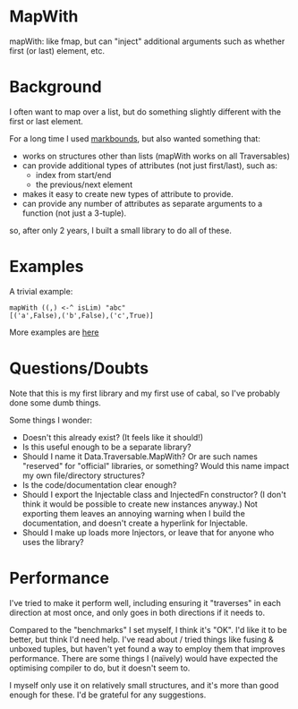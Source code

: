 # MapWith
mapWith: like fmap, but can "inject" additional arguments such as whether first (or last) element, etc.

# Background

I often want to map over a list, but do something slightly different with the first or last element.

For a long time I used [markbounds](https://stackoverflow.com/questions/14114011/haskell-map-operation-with-different-first-and-last-functions#answer-53282575),
but also wanted something that:

- works on structures other than lists (mapWith works on all Traversables)
- can provide additional types of attributes (not just first/last), such as:
  - index from start/end
  - the previous/next element
- makes it easy to create new types of attribute to provide.
- can provide any number of attributes as separate arguments to a function (not just a 3-tuple).

so, after only 2 years, I built a small library to do all of these.

# Examples

A trivial example:
```
mapWith ((,) <-^ isLim) "abc"
[('a',False),('b',False),('c',True)]
```

More examples are [here](doc/examples.hs)

# Questions/Doubts

Note that this is my first library and my first use of cabal, so I've probably done some dumb things.

Some things I wonder:

- Doesn't this already exist? (It feels like it should!)
- Is this useful enough to be a separate library?
- Should I name it Data.Traversable.MapWith? Or are such names "reserved" for "official" libraries, or something? Would this name impact my own file/directory structures?
- Is the code/documentation clear enough?
- Should I export the Injectable class and InjectedFn constructor?
  (I don't think it would be possible to create new instances anyway.)
  Not exporting them leaves an annoying warning when I build the documentation, and doesn't create a hyperlink for Injectable.
- Should I make up loads more Injectors, or leave that for anyone who uses the library?

# Performance

I've tried to make it perform well, including ensuring it "traverses" in each direction at most once, and only goes in both directions if it needs to.

Compared to the "benchmarks" I set myself, I think it's "OK". I'd like it to be better, but think I'd need help.
I've read about / tried things like fusing & unboxed tuples, but haven't yet found a way to employ them that improves performance.
There are some things I (naïvely) would have expected the optimising compiler to do, but it doesn't seem to.

I myself only use it on relatively small structures, and it's more than good enough for these. I'd be grateful for any suggestions.

